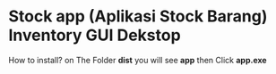 # Stock app (Aplikasi Stock Barang) Inventory GUI Dekstop

How to install? on The Folder **dist** you will see **app** then Click **app.exe**
